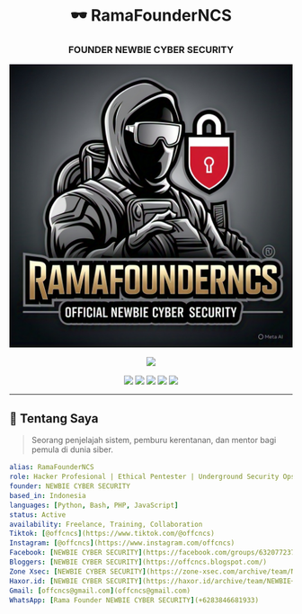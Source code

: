 <h1 align="center">🕶️ RamaFounderNCS</h1>
<h3 align="center">FOUNDER NEWBIE CYBER SECURITY</h3>
<img src="hacker-banner.jpg" alt="Hacker Banner" />
<p align="center">
  <img src="https://readme-typing-svg.herokuapp.com/?lines=NEWBIE+CYBER+SECURITY;Pentester+%7C+Bug+Bounty+Hunter;Reverse+Engineer+%7C+Python+Automator;Always+Learning+%7C+Always+Testing&center=true&width=600&height=40&color=FF007F&vCenter=true&size=20">
</p>

<p align="center">
  <img src="https://img.shields.io/badge/Kali_Linux-Elite-blue?style=for-the-badge&logo=kali-linux&logoColor=white" />
  <img src="https://img.shields.io/badge/Metasploit-Master-critical?style=for-the-badge&logo=metasploit&logoColor=white" />
  <img src="https://img.shields.io/badge/SQLi-Breaker-lightgrey?style=for-the-badge&logo=sqlite" />
  <img src="https://img.shields.io/badge/Python-Automation-green?style=for-the-badge&logo=python" />
  <img src="https://img.shields.io/badge/BurpSuite-Pro-orange?style=for-the-badge" />
</p>

---

## 🧠 Tentang Saya

> Seorang penjelajah sistem, pemburu kerentanan, dan mentor bagi pemula di dunia siber.

```yaml
alias: RamaFounderNCS
role: Hacker Profesional | Ethical Pentester | Underground Security Ops
founder: NEWBIE CYBER SECURITY
based_in: Indonesia
languages: [Python, Bash, PHP, JavaScript]
status: Active
availability: Freelance, Training, Collaboration
Tiktok: [@offcncs](https://www.tiktok.com/@offcncs)
Instagram: [@offcncs](https://www.instagram.com/offcncs)
Facebook: [NEWBIE CYBER SECURITY](https://facebook.com/groups/632077237669216/)
Bloggers: [NEWBIE CYBER SECURITY](https://offcncs.blogspot.com/)
Zone Xsec: [NEWBIE CYBER SECURITY](https://zone-xsec.com/archive/team/NEWBIE+CYBER+SECURITY)
Haxor.id: [NEWBIE CYBER SECURITY](https://haxor.id/archive/team/NEWBIE+CYBER+SECURITY)
Gmail: [offcncs@gmail.com](offcncs@gmail.com)
WhatsApp: [Rama Founder NEWBIE CYBER SECURITY](+6283846681933)

